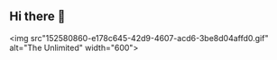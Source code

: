 ## Hi there 👋

<img src"152580860-e178c645-42d9-4607-acd6-3be8d04affd0.gif" alt="The Unlimited" width="600">
